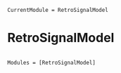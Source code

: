 ```@meta
CurrentModule = RetroSignalModel
```

# RetroSignalModel

```@index
```

```@autodocs
Modules = [RetroSignalModel]
```

